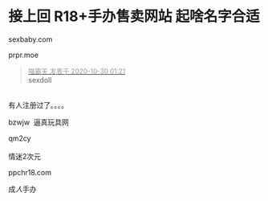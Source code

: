 # 接上回 R18+手办售卖网站 起啥名字合适


sexbaby.com

prpr.moe

<div class="quote"><blockquote><font size="2"><a href="https://www.hostloc.com/forum.php?mod=redirect&amp;goto=findpost&amp;pid=9373036&amp;ptid=760036" target="_blank"><font color="#999999">喵霸天 发表于 2020-10-30 01:21</font></a></font><br />
sexdoll</blockquote></div><br />
有人注册过了。。。。

bzwjw&nbsp;&nbsp;逼真玩具网

qm2cy<br />
<br />
情迷2次元

ppchr18.com

成*人*手办 <img src="static/image/smiley/default/lol.gif" smilieid="12" border="0" alt="" /> 
